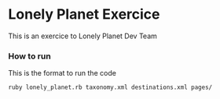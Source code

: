 # Lonely Planet Exercice

This is an exercice to Lonely Planet Dev Team

### How to run

This is the format to run the code

```
ruby lonely_planet.rb taxonomy.xml destinations.xml pages/
```
